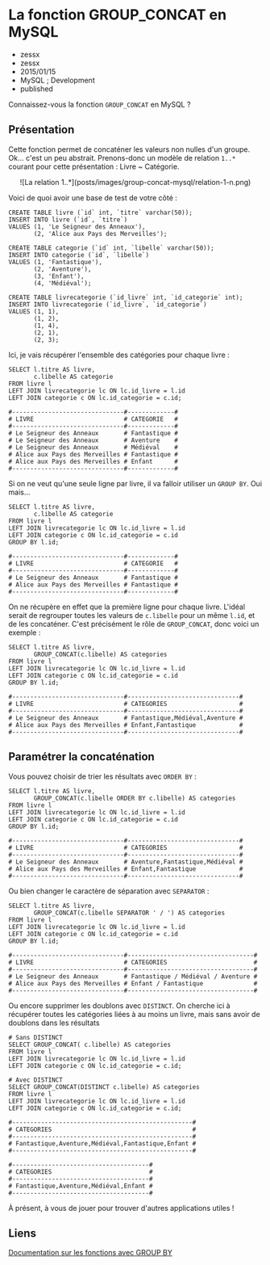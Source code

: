 # La fonction GROUP_CONCAT en MySQL
- zessx
- zessx
- 2015/01/15
- MySQL ; Development
- published

Connaissez-vous la fonction `GROUP_CONCAT` en MySQL ?

## Présentation

Cette fonction permet de concaténer les valeurs non nulles d'un groupe. Ok... c'est un peu abstrait.
Prenons-donc un modèle de relation `1..*` courant pour cette présentation : Livre ~ Catégorie.

<center>![La relation 1..*](posts/images/group-concat-mysql/relation-1-n.png)</center>

Voici de quoi avoir une base de test de votre côté :

	CREATE TABLE livre (`id` int, `titre` varchar(50));
	INSERT INTO livre (`id`, `titre`)
	VALUES (1, 'Le Seigneur des Anneaux'),
		   (2, 'Alice aux Pays des Merveilles');

	CREATE TABLE categorie (`id` int, `libelle` varchar(50));
	INSERT INTO categorie (`id`, `libelle`)
	VALUES (1, 'Fantastique'),
		   (2, 'Aventure'),
		   (3, 'Enfant'),
		   (4, 'Médiéval');

	CREATE TABLE livrecategorie	(`id_livre` int, `id_categorie` int);
	INSERT INTO livrecategorie (`id_livre`, `id_categorie`)
	VALUES (1, 1),
		   (1, 2),
		   (1, 4),
		   (2, 1),
		   (2, 3);

Ici, je vais récupérer l'ensemble des catégories pour chaque livre :

	SELECT l.titre AS livre,
		   c.libelle AS categorie
	FROM livre l
	LEFT JOIN livrecategorie lc ON lc.id_livre = l.id
	LEFT JOIN categorie c ON lc.id_categorie = c.id;

<!-- -->

	#-------------------------------#-------------#
	# LIVRE	                        # CATEGORIE   #
	#-------------------------------#-------------#
	# Le Seigneur des Anneaux	    # Fantastique #
	# Le Seigneur des Anneaux	    # Aventure    #
	# Le Seigneur des Anneaux	    # Médiéval    #
	# Alice aux Pays des Merveilles # Fantastique #
	# Alice aux Pays des Merveilles # Enfant      #
	#-------------------------------#-------------#

Si on ne veut qu'une seule ligne par livre, il va falloir utiliser un `GROUP BY`. Oui mais...

	SELECT l.titre AS livre,
		   c.libelle AS categorie
	FROM livre l
	LEFT JOIN livrecategorie lc ON lc.id_livre = l.id
	LEFT JOIN categorie c ON lc.id_categorie = c.id
	GROUP BY l.id;

<!-- -->

	#-------------------------------#-------------#
	# LIVRE	                        # CATEGORIE   #
	#-------------------------------#-------------#
	# Le Seigneur des Anneaux	    # Fantastique #
	# Alice aux Pays des Merveilles # Fantastique #
	#-------------------------------#-------------#

On ne récupère en effet que la première ligne pour chaque livre. L'idéal serait de regrouper toutes les valeurs de `c.libelle` pour un même `l.id`, et de les concaténer.
C'est précisément le rôle de `GROUP_CONCAT`, donc voici un exemple :

	SELECT l.titre AS livre,
		   GROUP_CONCAT(c.libelle) AS categories
	FROM livre l
	LEFT JOIN livrecategorie lc ON lc.id_livre = l.id
	LEFT JOIN categorie c ON lc.id_categorie = c.id
	GROUP BY l.id;

<!-- -->

	#-------------------------------#-------------------------------#
	# LIVRE	                        # CATEGORIES                    #
	#-------------------------------#-------------------------------#
	# Le Seigneur des Anneaux	    # Fantastique,Médiéval,Aventure #
	# Alice aux Pays des Merveilles # Enfant,Fantastique            #
	#-------------------------------#-------------------------------#

## Paramétrer la concaténation

Vous pouvez choisir de trier les résultats avec `ORDER BY` :

	SELECT l.titre AS livre,
		   GROUP_CONCAT(c.libelle ORDER BY c.libelle) AS categories
	FROM livre l
	LEFT JOIN livrecategorie lc ON lc.id_livre = l.id
	LEFT JOIN categorie c ON lc.id_categorie = c.id
	GROUP BY l.id;

<!-- -->

	#-------------------------------#-------------------------------#
	# LIVRE	                        # CATEGORIES                    #
	#-------------------------------#-------------------------------#
	# Le Seigneur des Anneaux	    # Aventure,Fantastique,Médiéval #
	# Alice aux Pays des Merveilles # Enfant,Fantastique            #
	#-------------------------------#-------------------------------#

Ou bien changer le caractère de séparation avec `SEPARATOR` :

	SELECT l.titre AS livre,
		   GROUP_CONCAT(c.libelle SEPARATOR ' / ') AS categories
	FROM livre l
	LEFT JOIN livrecategorie lc ON lc.id_livre = l.id
	LEFT JOIN categorie c ON lc.id_categorie = c.id
	GROUP BY l.id;

<!-- -->

	#-------------------------------#-----------------------------------#
	# LIVRE	                        # CATEGORIES                        #
	#-------------------------------#-----------------------------------#
	# Le Seigneur des Anneaux	    # Fantastique / Médiéval / Aventure #
	# Alice aux Pays des Merveilles # Enfant / Fantastique              #
	#-------------------------------#-----------------------------------#

Ou encore supprimer les doublons avec `DISTINCT`. On cherche ici à récupérer toutes les catégories liées à au moins un livre, mais sans avoir de doublons dans les résultats

	# Sans DISTINCT
	SELECT GROUP_CONCAT( c.libelle) AS categories
	FROM livre l
	LEFT JOIN livrecategorie lc ON lc.id_livre = l.id
	LEFT JOIN categorie c ON lc.id_categorie = c.id;

	# Avec DISTINCT
	SELECT GROUP_CONCAT(DISTINCT c.libelle) AS categories
	FROM livre l
	LEFT JOIN livrecategorie lc ON lc.id_livre = l.id
	LEFT JOIN categorie c ON lc.id_categorie = c.id;

<!-- -->

	#--------------------------------------------------#
	# CATEGORIES	                                   #
	#--------------------------------------------------#
	# Fantastique,Aventure,Médiéval,Fantastique,Enfant #
	#--------------------------------------------------#

	#--------------------------------------#
	# CATEGORIES	                       #
	#--------------------------------------#
	# Fantastique,Aventure,Médiéval,Enfant #
	#--------------------------------------#

À présent, à vous de jouer pour trouver d'autres applications utiles !

## Liens

[Documentation sur les fonctions avec GROUP BY](http://dev.mysql.com/doc/refman/5.0/fr/group-by-functions.html)